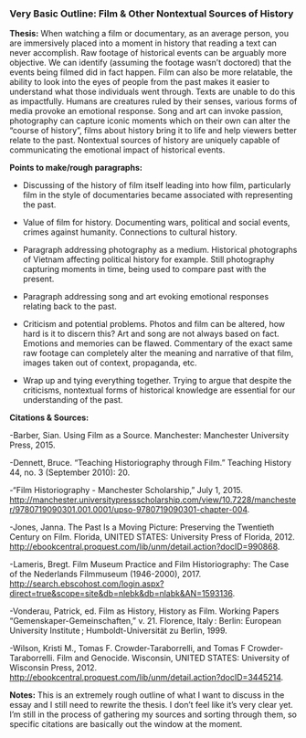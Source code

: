 ### Very Basic Outline: Film & Other Nontextual Sources of History

**Thesis:**
When watching a film or documentary, as an average person, you are immersively placed into a moment in history that reading a text can never accomplish. Raw footage of historical events can be arguably more objective. We can identify (assuming the footage wasn’t doctored) that the events being filmed did in fact happen. Film can also be more relatable, the ability to look into the eyes of people from the past makes it easier to understand what those individuals went through. Texts are unable to do this as impactfully. Humans are creatures ruled by their senses, various forms of media provoke an emotional response. Song and art can invoke passion, photography can capture iconic moments which on their own can alter the “course of history”, films about history bring it to life and help viewers better relate to the past. Nontextual sources of history are uniquely capable of communicating the emotional impact of historical events.

**Points to make/rough paragraphs:**
- Discussing of the history of film itself leading into how film, particularly film in the style of documentaries became associated with representing the past.
- Value of film for history. Documenting wars, political and social events, crimes against humanity. Connections to cultural history.
- Paragraph addressing photography as a medium. Historical photographs of Vietnam affecting political history for example. Still photography capturing moments in time, being used to compare past with the present.
- Paragraph addressing song and art evoking emotional responses relating back to the past.
- Criticism and potential problems. Photos and film can be altered, how hard is it to discern this? Art and song are not always based on fact. Emotions and memories can be flawed. Commentary of the exact same raw footage can completely alter the meaning and narrative of that film, images taken out of context, propaganda, etc.

- Wrap up and tying everything together. Trying to argue that despite the criticisms, nontextual forms of historical knowledge are essential for our understanding of the past.

**Citations & Sources:**

-Barber, Sian. Using Film as a Source. Manchester: Manchester University Press, 2015.

-Dennett, Bruce. “Teaching Historiography through Film.” Teaching History 44, no. 3 (September 2010): 20.

-“Film Historiography - Manchester Scholarship,” July 1, 2015. http://manchester.universitypressscholarship.com/view/10.7228/manchester/9780719090301.001.0001/upso-9780719090301-chapter-004.

-Jones, Janna. The Past Is a Moving Picture: Preserving the Twentieth Century on Film. Florida, UNITED STATES: University Press of Florida, 2012. http://ebookcentral.proquest.com/lib/unm/detail.action?docID=990868.
	
-Lameris, Bregt. Film Museum Practice and Film Historiography: The Case of the Nederlands Filmmuseum (1946-2000), 2017. http://search.ebscohost.com/login.aspx?direct=true&scope=site&db=nlebk&db=nlabk&AN=1593136.
	
-Vonderau, Patrick, ed. Film as History, History as Film. Working Papers “Gemenskaper-Gemeinschaften,” v. 21. Florence, Italy : Berlin: European University Institute ; Humboldt-Universität zu Berlin, 1999.

-Wilson, Kristi M., Tomas F. Crowder-Taraborrelli, and Tomas F Crowder-Taraborrelli. Film and Genocide. Wisconsin, UNITED STATES: University of Wisconsin Press, 2012. http://ebookcentral.proquest.com/lib/unm/detail.action?docID=3445214.


**Notes:** 
This is an extremely rough outline of what I want to discuss in the essay and I still need to rewrite the thesis. I don’t feel like it’s very clear yet. I’m still in the process of gathering my sources and sorting through them, so specific citations are basically out the window at the moment. 
